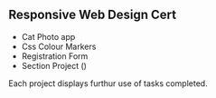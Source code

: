 <h2>Responsive Web Design Cert</h2>

<ul>
  <li> Cat Photo app</li>
  <li> Css Colour Markers</li>
  <li> Registration Form </li>
  <li>Section Project ()</li>
</ul>

<p>Each project displays furthur use of tasks completed.</p>
